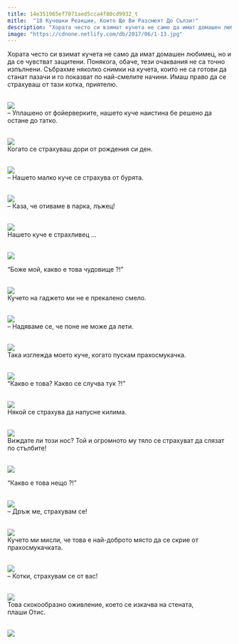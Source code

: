 ```yaml
---
title: 14e351965ef7071aed5cca4f80cd9932_t
mitle:  "18 Кучешки Реакции, Които Ще Ви Разсмеят До Сълзи!"
description: "Хората често си взимат кучета не само да имат домашен любимец, но и да се чувстват защитени. Понякога, обаче, тези очаквания не са точно изпълнени. Събрахме няколко �"
image: "https://cdnone.netlify.com/db/2017/06/1-13.jpg"
---
```


 <p>Хората често си взимат кучета не само да имат домашен любимец, но и да се чувстват защитени. Понякога, обаче, тези очаквания не са точно изпълнени. Събрахме няколко снимки на кучета, които не са готови да станат пазачи и го показват по най-смелите начини. Имаш право да се страхуваш от тази котка, приятелю.</p>       <p> <br/><img src="https://cdnone.netlify.com/db/2017/06/1-13.jpg"/><br/> – Уплашено от фойерверките, нашето куче наистина бе решено да остане до татко.</p> <p> <br/><img src="https://cdnone.netlify.com/db/2017/06/2-14.jpg"/><br/> Когато се страхуваш дори от рождения си ден.</p> <p> <br/><img src="https://cdnone.netlify.com/db/2017/06/3-15.jpg"/><br/> – Нашето малко куче се страхува от бурята.</p>      <p> <br/><img src="https://cdnone.netlify.com/db/2017/06/4-14.jpg"/><br/> – Каза, че отиваме в парка, лъжец!</p> <p> <br/><img src="https://cdnone.netlify.com/db/2017/06/5-13.jpg"/><br/> Нашето куче е страхливец …</p> <p> <br/><img src="https://cdnone.netlify.com/db/2017/06/6-12.jpg"/><br/></p> <p> “Боже мой, какво е това чудовище ?!”</p>      <p> <br/><img src="https://cdnone.netlify.com/db/2017/06/7-13.jpg"/><br/> Кучето на гаджето ми не е прекалено смело.</p> <p> <br/><img src="https://cdnone.netlify.com/db/2017/06/8-14.jpg"/><br/> – Надяваме се, че поне не може да лети.</p> <p> <br/><img src="https://cdnone.netlify.com/db/2017/06/9-13.jpg"/><br/> Така изглежда моето куче, когато пускам прахосмукачка.</p> <p> <br/><img src="https://cdnone.netlify.com/db/2017/06/10-12.jpg"/><br/> “Какво е това? Какво се случва тук ?!”</p> <p> <br/><img src="https://cdnone.netlify.com/db/2017/06/11-11.jpg"/><br/> Някой се страхува да напусне килима.</p> <p> <br/><img src="https://cdnone.netlify.com/db/2017/06/12-11.jpg"/><br/> Виждате ли този нос? Той и огромното му тяло се страхуват да слязат по стълбите!</p>      <p> <br/><img src="https://cdnone.netlify.com/db/2017/06/13-1.png"/></p> <p>“Какво е това нещо ?!”</p> <p> <br/><img src="https://cdnone.netlify.com/db/2017/06/14-10.jpg"/><br/> – Дръж ме, страхувам се!</p> <p> <br/><img src="https://cdnone.netlify.com/db/2017/06/15-8.jpg"/><br/> Кучето ми мисли, че това е най-доброто място да се скрие от прахосмукачката.</p>      <p> <br/><img src="https://cdnone.netlify.com/db/2017/06/16-5.jpg"/><br/> – Котки, страхувам се от вас!</p> <p> <br/><img src="https://cdnone.netlify.com/db/2017/06/17-4.jpg"/><br/> Това скокообразно оживление, което се изкачва на стената, плаши Отис.</p>  <p> <br/><img src="https://cdnone.netlify.com/db/2017/06/18-4.jpg"/><br/></p>       